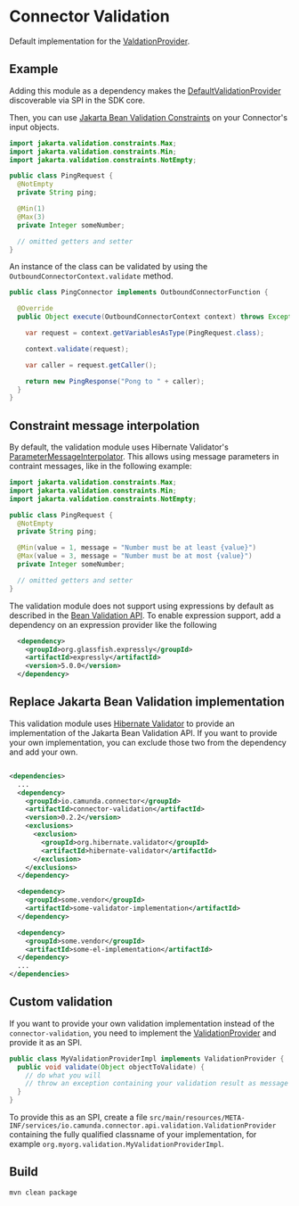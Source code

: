 # Connector Validation

Default implementation for the [ValdationProvider](../core/src/main/java/io/camunda/connector/api/validation/ValidationProvider.java).

## Example

Adding this module as a dependency makes the [DefaultValidationProvider](./src/main/java/io/camunda/connector/validation/impl/DefaultValidationProvider.java) discoverable via SPI in the SDK core.

Then, you can use [Jakarta Bean Validation Constraints](https://jakarta.ee/specifications/bean-validation/3.0/apidocs/jakarta/validation/constraints/package-summary.html) on your Connector's input objects.

```java
import jakarta.validation.constraints.Max;
import jakarta.validation.constraints.Min;
import jakarta.validation.constraints.NotEmpty;

public class PingRequest {
  @NotEmpty
  private String ping;

  @Min(1)
  @Max(3)
  private Integer someNumber;

  // omitted getters and setter
}
```

An instance of the class can be validated by using the `OutboundConnectorContext.validate` method.

```java
public class PingConnector implements OutboundConnectorFunction {

  @Override
  public Object execute(OutboundConnectorContext context) throws Exception {

    var request = context.getVariablesAsType(PingRequest.class);

    context.validate(request);

    var caller = request.getCaller();

    return new PingResponse("Pong to " + caller);
  }
}
```

## Constraint message interpolation

By default, the validation module uses Hibernate Validator's
[ParameterMessageInterpolator](https://docs.jboss.org/hibernate/stable/validator/api/org/hibernate/validator/messageinterpolation/ParameterMessageInterpolator.html).
This allows using message parameters in contraint messages, like in the following example:

```java
import jakarta.validation.constraints.Max;
import jakarta.validation.constraints.Min;
import jakarta.validation.constraints.NotEmpty;

public class PingRequest {
  @NotEmpty
  private String ping;

  @Min(value = 1, message = "Number must be at least {value}")
  @Max(value = 3, message = "Number must be at most {value}")
  private Integer someNumber;

  // omitted getters and setter
}
```

The validation module does not support using expressions by default as described in the
[Bean Validation API](https://jakarta.ee/specifications/bean-validation/3.0/jakarta-bean-validation-spec-3.0.html#validationapi-message).
To enable expression support, add a dependency on an expression provider like the following

```xml
  <dependency>
    <groupId>org.glassfish.expressly</groupId>
    <artifactId>expressly</artifactId>
    <version>5.0.0</version>
  </dependency>
```

## Replace Jakarta Bean Validation implementation

This validation module uses [Hibernate Validator](https://hibernate.org/validator/) to provide an implementation of the Jakarta Bean Validation API.
If you want to provide your own implementation, you can exclude those two from the dependency and add your own.

```xml

<dependencies>
  ...
  <dependency>
    <groupId>io.camunda.connector</groupId>
    <artifactId>connector-validation</artifactId>
    <version>0.2.2</version>
    <exclusions>
      <exclusion>
        <groupId>org.hibernate.validator</groupId>
        <artifactId>hibernate-validator</artifactId>
      </exclusion>
    </exclusions>
  </dependency>

  <dependency>
    <groupId>some.vendor</groupId>
    <artifactId>some-validator-implementation</artifactId>
  </dependency>

  <dependency>
    <groupId>some.vendor</groupId>
    <artifactId>some-el-implementation</artifactId>
  </dependency>
  ...
</dependencies>
```

## Custom validation

If you want to provide your own validation implementation instead of the `connector-validation`, you need to implement the [ValidationProvider](../core/src/main/java/io/camunda/connector/api/validation/ValidationProvider.java) and provide it as an SPI.

```java
public class MyValidationProviderImpl implements ValidationProvider {
  public void validate(Object objectToValidate) {
    // do what you will
    // throw an exception containing your validation result as message if something is wrong
  }
}
```

To provide this as an SPI, create a file `src/main/resources/META-INF/services/io.camunda.connector.api.validation.ValidationProvider` containing the fully qualified classname of your implementation, for example `org.myorg.validation.MyValidationProviderImpl`.

## Build

```bash
mvn clean package
```
